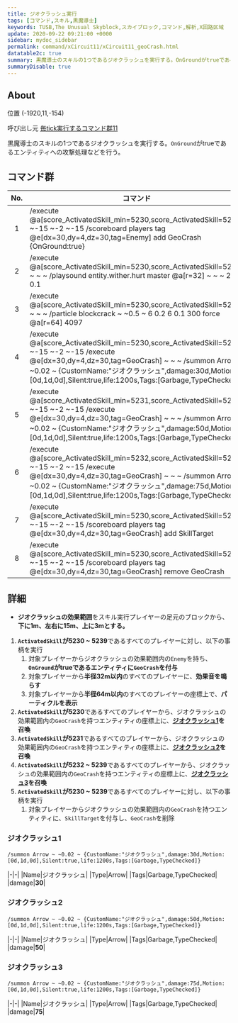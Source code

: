 ```yaml
---
title: ジオクラッシュ実行
tags: [コマンド,スキル,黒魔導士]
keywords: TUSB,The Unusual Skyblock,スカイブロック,コマンド,解析,X回路区域
update: 2020-09-22 09:21:00 +0000
sidebar: mydoc_sidebar
permalink: command/xCircuit11/xCircuit11_geoCrash.html
datatable2c: true
summary: 黒魔導士のスキルの1つであるジオクラッシュを実行する。OnGroundがtrueであるエンティティへの攻撃処理などを行う。
summaryDisable: true
---
```


## About

<span class="tagYellow">位置</span> (-1920,11,-154)

<span class="tagBlack">呼び出し元</span> [毎tick実行するコマンド群11]({{site.baseurl}}/command/xCircuit11/xCircuit11_command.html)

黒魔導士のスキルの1つであるジオクラッシュを実行する。`OnGround`がtrueであるエンティティへの攻撃処理などを行う。

## コマンド群

<div class="datatable2c-begin"></div>

|No.|コマンド|
|:-:|-|
|1|/execute @a[score_ActivatedSkill_min=5230,score_ActivatedSkill=5239] ~-15 ~-2 ~-15 /scoreboard players tag @e[dx=30,dy=4,dz=30,tag=Enemy] add GeoCrash {OnGround:true}|
|2|/execute @a[score_ActivatedSkill_min=5230,score_ActivatedSkill=5239] ~ ~ ~ /playsound entity.wither.hurt master @a[r=32] ~ ~ ~ 2 0.5 0.1|
|3|/execute @a[score_ActivatedSkill_min=5230,score_ActivatedSkill=5239] ~ ~ ~ /particle blockcrack ~ ~0.5 ~ 6 0.2 6 0.1 300 force @a[r=64] 4097|
|4|/execute @a[score_ActivatedSkill_min=5230,score_ActivatedSkill=5230] ~-15 ~-2 ~-15 /execute @e[dx=30,dy=4,dz=30,tag=GeoCrash] ~ ~ ~ /summon Arrow ~ ~0.02 ~ {CustomName:"ジオクラッシュ",damage:30d,Motion:[0d,1d,0d],Silent:true,life:1200s,Tags:[Garbage,TypeChecked]}|
|5|/execute @a[score_ActivatedSkill_min=5231,score_ActivatedSkill=5231] ~-15 ~-2 ~-15 /execute @e[dx=30,dy=4,dz=30,tag=GeoCrash] ~ ~ ~ /summon Arrow ~ ~0.02 ~ {CustomName:"ジオクラッシュ",damage:50d,Motion:[0d,1d,0d],Silent:true,life:1200s,Tags:[Garbage,TypeChecked]}|
|6|/execute @a[score_ActivatedSkill_min=5232,score_ActivatedSkill=5239] ~-15 ~-2 ~-15 /execute @e[dx=30,dy=4,dz=30,tag=GeoCrash] ~ ~ ~ /summon Arrow ~ ~0.02 ~ {CustomName:"ジオクラッシュ",damage:75d,Motion:[0d,1d,0d],Silent:true,life:1200s,Tags:[Garbage,TypeChecked]}|
|7|/execute @a[score_ActivatedSkill_min=5230,score_ActivatedSkill=5239] ~-15 ~-2 ~-15 /scoreboard players tag @e[dx=30,dy=4,dz=30,tag=GeoCrash] add SkillTarget|
|8|/execute @a[score_ActivatedSkill_min=5230,score_ActivatedSkill=5239] ~-15 ~-2 ~-15 /scoreboard players tag @e[dx=30,dy=4,dz=30,tag=GeoCrash] remove GeoCrash|

<div class="datatable2c-end"></div>

## 詳細

- **ジオクラッシュの効果範囲**をスキル実行プレイヤーの足元のブロックから、**下に1m、左右に15m、上に3mとする。**

1. **`ActivatedSkill`が5230 ~ 5239**であるすべてのプレイヤーに対し、以下の事柄を実行
   1. 対象プレイヤーからジオクラッシュの効果範囲内の`Enemy`を持ち、**`OnGround`がtrueであるエンティティに`GeoCrash`を付与**
   2. 対象プレイヤーから**半径32m以内**のすべてのプレイヤーに、**効果音を鳴らす**
   3. 対象プレイヤーから**半径64m以内**のすべてのプレイヤーの座標上で、**パーティクルを表示**
2. **`ActivatedSkill`が5230**であるすべてのプレイヤーから、ジオクラッシュの効果範囲内の`GeoCrash`を持つエンティティの座標上に、**[ジオクラッシュ1](#ジオクラッシュ1)を召喚**
3. **`ActivatedSkill`が5231**であるすべてのプレイヤーから、ジオクラッシュの効果範囲内の`GeoCrash`を持つエンティティの座標上に、**[ジオクラッシュ2](#ジオクラッシュ2)を召喚**
4. **`ActivatedSkill`が5232 ~ 5239**であるすべてのプレイヤーから、ジオクラッシュの効果範囲内の`GeoCrash`を持つエンティティの座標上に、**[ジオクラッシュ3](#ジオクラッシュ3)を召喚**
5. **`ActivatedSkill`が5230 ~ 5239**であるすべてのプレイヤーに対し、以下の事柄を実行
   1. 対象プレイヤーからジオクラッシュの効果範囲内の`GeoCrash`を持つエンティティに、`SkillTarget`を付与し、`GeoCrash`を削除

### ジオクラッシュ1

```mcfunction
/summon Arrow ~ ~0.02 ~ {CustomName:"ジオクラッシュ",damage:30d,Motion:[0d,1d,0d],Silent:true,life:1200s,Tags:[Garbage,TypeChecked]}
```

|-|-|
|Name|ジオクラッシュ|
|Type|Arrow|
|Tags|Garbage,TypeChecked|
|damage|**30**|

### ジオクラッシュ2

```mcfunction
/summon Arrow ~ ~0.02 ~ {CustomName:"ジオクラッシュ",damage:50d,Motion:[0d,1d,0d],Silent:true,life:1200s,Tags:[Garbage,TypeChecked]}
```

|-|-|
|Name|ジオクラッシュ|
|Type|Arrow|
|Tags|Garbage,TypeChecked|
|damage|**50**|

### ジオクラッシュ3

```mcfunction
/summon Arrow ~ ~0.02 ~ {CustomName:"ジオクラッシュ",damage:75d,Motion:[0d,1d,0d],Silent:true,life:1200s,Tags:[Garbage,TypeChecked]}
```

|-|-|
|Name|ジオクラッシュ|
|Type|Arrow|
|Tags|Garbage,TypeChecked|
|damage|**75**|
